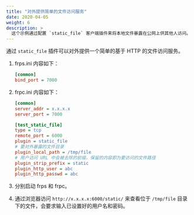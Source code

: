 ```yaml
---
title: "对外提供简单的文件访问服务"
date: 2020-04-05
weight: 6
description: >
  这个示例通过配置 `static_file` 客户端插件来将本地文件暴露在公网上供其他人访问。
---
```


通过 `static_file` 插件可以对外提供一个简单的基于 HTTP 的文件访问服务。

1. frps.ini 内容如下：

    ```ini
    [common]
    bind_port = 7000
    ```

2. frpc.ini 内容如下：

    ```ini
    [common]
    server_addr = x.x.x.x
    server_port = 7000

    [test_static_file]
    type = tcp
    remote_port = 6000
    plugin = static_file
    # 要对外暴露的文件目录
    plugin_local_path = /tmp/file
    # 用户访问 URL 中会被去除的前缀，保留的内容即为要访问的文件路径
    plugin_strip_prefix = static
    plugin_http_user = abc
    plugin_http_passwd = abc
    ```

3. 分别启动 frps 和 frpc。

4. 通过浏览器访问 `http://x.x.x.x:6000/static/` 来查看位于 `/tmp/file` 目录下的文件，会要求输入已设置好的用户名和密码。
